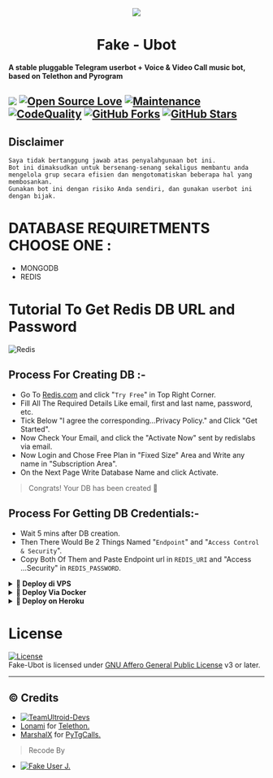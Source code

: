 <p align="center">
  <img src="https://graph.org/file/715859b15b02320e04635.jpg">
</p>
<h1 align="center">
  <b>Fake - Ubot</b>
</h1>

<b>A stable pluggable Telegram userbot + Voice & Video Call music bot, based on Telethon and Pyrogram</b>

<a href="https://github.com/ejaanck/meki/commits"> <img src="https://img.shields.io/github/last-commit/ejaanck/meki?color=red&logo=github&logoColor=blue&style=for-the-badge" /></a>
[![Open Source Love](https://badges.frapsoft.com/os/v2/open-source.png?v=103)](https://github.com/ejaanck/meki)
[![Maintenance](https://img.shields.io/badge/Maintained%3F-Yes-blue)](https://GitHub.com/ejaanck/meki/graphs/commit-activity)
[![CodeQuality](https://img.shields.io/codacy/grade/a723cb464d5a4d25be3152b5d71de82d?color=blue&logo=codacy)](https://app.codacy.com/gh/ejaanck/meki/dashboard)
[![GitHub Forks](https://img.shields.io/github/forks/ejaanck/meki?&logo=github)](https://github.com/ejaanck/meki/fork)
[![GitHub Stars](https://img.shields.io/github/stars/ejaanck/meki?&logo=github)](https://github.com/ejaanck/meki/stargazers)
----

## Disclaimer

```
Saya tidak bertanggung jawab atas penyalahgunaan bot ini.
Bot ini dimaksudkan untuk bersenang-senang sekaligus membantu anda
mengelola grup secara efisien dan mengotomatiskan beberapa hal yang membosankan.
Gunakan bot ini dengan risiko Anda sendiri, dan gunakan userbot ini dengan bijak.
```

# DATABASE REQUIRETMENTS CHOOSE ONE :
- MONGODB
- REDIS

# Tutorial To Get Redis DB URL and Password
![Redis](https://img.shields.io/badge/redis-%23DD0031.svg?style=for-the-badge&logo=redis&logoColor=white)

## Process For Creating DB :-   
- Go To [Redis.com](Https://redis.com) and click "`Try Free`" in Top Right Corner.   
- Fill All The Required Details Like email, first and last name, password, etc.   
- Tick Below "I agree the corresponding...Privacy Policy." and Click "Get Started".   
- Now Check Your Email, and click the "Activate Now" sent by redislabs via email.   
- Now Login and Chose Free Plan in "Fixed Size" Area and Write any name in "Subscription Area".   
- On the Next Page Write Database Name and click Activate.   
   
> Congrats! Your DB has been created 🥳   
   
## Process For Getting DB Credentials:-   
- Wait 5 mins after DB creation.   
- Then There Would Be 2 Things Named "`Endpoint`" and "`Access Control & Security`".   
- Copy Both Of Them and Paste Endpoint url in `REDIS_URI` and "Access ...Security" in `REDIS_PASSWORD`.   


<details>
<summary><b>🔗 Deploy di VPS</b></summary>
<br>

 • `git clone https://github.com/ejaanck/meki`

 • `cd meki`

 • `bash installer.sh`

 • `nano .env`
  - Jika anda menggunakan mongodb maka isi pada .env MONGO_URI tetapi jika anda menggunakan redis maka isi REDIS_URI dan REDIS_PASSWORD
  - isi vars .env API_ID, API_HASH, DAN SESSION
  - Jika sudah 
  - ketik ctrl + S
  - ctrl + X

 • `screen -S key`

 • `bash start`

</details>

<details>
<summary><b>🔗 Deploy Via Docker</b></summary>
<br>

 • `git clone https://github.com/ejaanck/meki`

 • `cd meki`

 • `nano .env`
  - Jika anda menggunakan mongodb maka isi pada .env MONGO_URI tetapi jika anda menggunakan redis maka isi REDIS_URI dan REDIS_PASSWORD
  - isi vars .env API_ID, API_HASH, DAN SESSION
  - Jika sudah 
  - ketik ctrl + S
  - ctrl + X

 • `docker build . -t key`

 • `docker run --name key --env-file .env key`

</details>

<details>
<summary><b>🔗 Deploy on Heroku</b></summary>
<br>
• Silakan isi vars yang diperlukan API_ID, API_HASH, SESSION, HEROKU_API dan HEROKU_APP_NAME

<h3 align="center">Click The Button</h3>
<a align="center" href="https://dashboard.heroku.com/new?template=https://github.com/ejaanck/meki"><img src="https://www.herokucdn.com/deploy/button.svg"></a>
</div>

</details>




# License
[![License](https://www.gnu.org/graphics/agplv3-155x51.png)](LICENSE)   
Fake-Ubot is licensed under [GNU Affero General Public License](https://www.gnu.org/licenses/agpl-3.0.en.html) v3 or later.

---

## © Credits
* [![TeamUltroid-Devs](https://img.shields.io/static/v1?label=Teamultroid&message=devs&color=critical)](https://t.me/UltroidDevs)
* [Lonami](https://github.com/LonamiWebs/) for [Telethon.](https://github.com/LonamiWebs/Telethon)
* [MarshalX](https://github.com/MarshalX) for [PyTgCalls.](https://github.com/MarshalX/tgcalls)

> Recode By
* [![Fake User J.](https://img.shields.io/static/v1?label=Fake-User-J&message=M&color=critical)](https://t.me/stayheresay)
